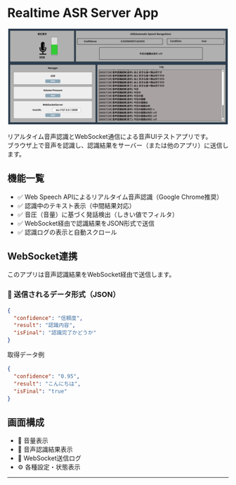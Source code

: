 # Realtime ASR Server App

<p align="center">
  <img src="./images/overview.png" alt="ソフトウェアの概観" width="500" />
</p>


リアルタイム音声認識とWebSocket通信による音声UIテストアプリです。  
ブラウザ上で音声を認識し、認識結果をサーバー（または他のアプリ）に送信します。

## 機能一覧

- ✅ Web Speech APIによるリアルタイム音声認識（Google Chrome推奨）
- ✅ 認識中のテキスト表示（中間結果対応）
- ✅ 音圧（音量）に基づく発話検出（しきい値でフィルタ）
- ✅ WebSocket経由で認識結果をJSON形式で送信
- ✅ 認識ログの表示と自動スクロール

## WebSocket連携
このアプリは音声認識結果をWebSocket経由で送信します。

### 🔸 送信されるデータ形式（JSON）

```json
{
  "confidence": "信頼度",
  "result": "認識内容",
  "isFinal": "認識完了かどうか"
}
```

取得データ例
```json
{
  "confidence": "0.95",
  "result": "こんにちは",
  "isFinal": "true"
}
```

## 画面構成
- 🎤 音量表示
- 🧠 音声認識結果表示
- 📡 WebSocket送信ログ
- ⚙️ 各種設定・状態表示

---
